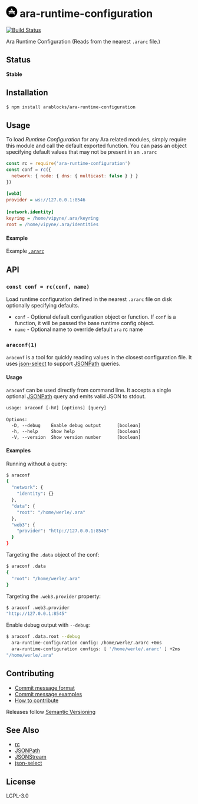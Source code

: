 <img src="https://github.com/arablocks/ara-module-template/blob/master/ara.png" width="30" height="30" /> ara-runtime-configuration
=========================

[![Build Status](https://travis-ci.com/AraBlocks/ara-runtime-configuration.svg?token=6WjTyCg41y8MBmCzro5x&branch=master)](https://travis-ci.com/AraBlocks/ara-runtime-configuration)

Ara Runtime Configuration (Reads from the nearest `.ararc` file.)

## Status

**Stable**

## Installation

```sh
$ npm install arablocks/ara-runtime-configuration
```

## Usage

To load _Runtime Configuration_ for any Ara related modules, simply
require this module and call the default exported function. You can pass
an object specifying default values that may not be present in an `.ararc`

```js
const rc = require('ara-runtime-configuration')
const conf = rc({
  network: { node: { dns: { multicast: false } } }
})
```

```INI
[web3]
provider = ws://127.0.0.1:8546

[network.identity]
keyring = /home/vipyne/.ara/keyring
root = /home/vipyne/.ara/identities
```

#### Example

Example [`.ararc`](/example/.ararc)

## API

### `const conf = rc(conf, name)`

Load runtime configuration defined in the nearest `.ararc` file on disk
optionally specifying defaults.

* `conf` - Optional default configuration object or function. If `conf` is a function, it will be passed the base runtime config object.
* `name` - Optional name to override default `ara` rc name

### `araconf(1)`

`araconf` is a tool for quickly reading values in the closest
configuration file. It uses
[json-select](https://github.com/dominictarr/json-select) to support
[JSONPath](http://goessner.net/articles/JsonPath/) queries.

#### Usage

`araconf` can be used directly from command line. It accepts a single
optional [JSONPath]() query and emits valid JSON to stdout.

```
usage: araconf [-hV] [options] [query]

Options:
  -D, --debug    Enable debug output      [boolean]
  -h, --help     Show help                [boolean]
  -V, --version  Show version number      [boolean]
```

#### Examples

Running without a query:

```sh
$ araconf
{
  "network": {
    "identity": {}
  },
  "data": {
    "root": "/home/werle/.ara"
  },
  "web3": {
    "provider": "http://127.0.0.1:8545"
  }
}

```

Targeting the `.data` object of the conf:

```sh
$ araconf .data
{
  "root": "/home/werle/.ara"
}
```

Targeting the `.web3.provider` property:

```sh
$ araconf .web3.provider
"http://127.0.0.1:8545"
```

Enable debug output with `--debug`:

```sh
$ araconf .data.root --debug
  ara-runtime-configuration config: /home/werle/.ararc +0ms
  ara-runtime-configuration configs: [ '/home/werle/.ararc' ] +2ms
"/home/werle/.ara"
```

## Contributing

- [Commit message format](/.github/COMMIT_FORMAT.md)
- [Commit message examples](/.github/COMMIT_FORMAT_EXAMPLES.md)
- [How to contribute](/.github/CONTRIBUTING.md)

Releases follow [Semantic Versioning](https://semver.org/)

## See Also

* [rc](https://github.com/dominictarr/rc)
* [JSONPath](http://goessner.net/articles/JsonPath/)
* [JSONStream](https://www.npmjs.com/package/JSONStream)
* [json-select](https://github.com/dominictarr/json-select)

## License

LGPL-3.0
